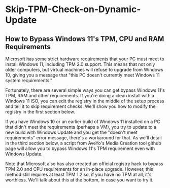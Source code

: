 # Skip-TPM-Check-on-Dynamic-Update
## How to Bypass Windows 11's TPM, CPU and RAM Requirements
Microsoft has some strict hardware requirements that your PC must meet to install Windows 11, including TPM 2.0 support. This means that not only older computers, but virtual machines will refuse to upgrade from Windows 10, giving you a message that "this PC doesn't currently meet Windows 11 system requirements." 

Fortunately, there are several simple ways you can get bypass Windows 11's TPM, RAM and other requirements. If you're doing a clean install with a Windows 11 ISO, you can edit the registry in the middle of the setup process and tell it to skip requirement checks. We'll show you how to modify the registry in the first section below.

If you have Windows 10 or an earlier build of Windows 11 installed on a PC that didn't meet the requirements (perhaps a VM), you try to update to a new build with Windows Update and you get the "doesn't meet requirements" error message, there's a workaround for that. As we'll detail in the third section below, a script from AveYo's Media Creation tool github page will allow you to bypass Windows 11's TPM requirement even with Windows Update. 

Note that Microsoft also has also created an official registry hack to bypass TPM 2.0 and CPU requirements for an in-place upgrade. However, this method still requires at least TPM 1.2 so, if you have no TPM at all, it's worthless. We'll talk about this at the bottom, in case you want to try it.
